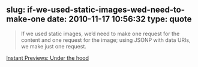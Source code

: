 slug: if-we-used-static-images-wed-need-to-make-one
date: 2010-11-17 10:56:32
type: quote
---

> If we used static images, we’d need to make one request for the content and one request for the image; using JSONP with data URIs, we make just one request.

[Instant Previews: Under the hood](http://googlecode.blogspot.com/2010/11/instant-previews-under-hood.html)

